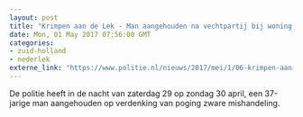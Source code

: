 ```yaml
---
layout: post
title: "Krimpen aan de Lek - Man aangehouden na vechtpartij bij woning De Eendracht"
date: Mon, 01 May 2017 07:56:00 GMT
categories: 
- zuid-holland 
- nederlek 
externe_link: "https://www.politie.nl/nieuws/2017/mei/1/06-krimpen-aan-de-lek-man-aangehouden-na-vechtpartij-bij-woning-eendracht.html"
---
```


De politie heeft in de nacht van zaterdag 29 op zondag 30 april, een 37-jarige man aangehouden op verdenking van poging zware mishandeling.
